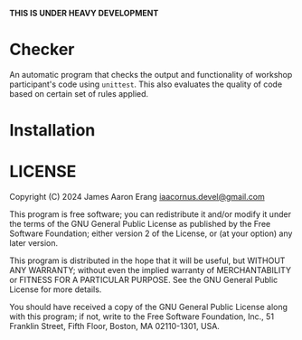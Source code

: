 **THIS IS UNDER HEAVY DEVELOPMENT**

# Checker

An automatic program that checks the output and functionality
of workshop participant's code using `unittest`. This also
evaluates the quality of code based on certain set of rules applied.

# Installation

# LICENSE

Copyright (C) 2024 James Aaron Erang <iaacornus.devel@gmail.com>

This program is free software; you can redistribute it and/or
modify it under the terms of the GNU General Public License
as published by the Free Software Foundation; either version 2
of the License, or (at your option) any later version.

This program is distributed in the hope that it will be useful,
but WITHOUT ANY WARRANTY; without even the implied warranty of
MERCHANTABILITY or FITNESS FOR A PARTICULAR PURPOSE.  See the
GNU General Public License for more details.

You should have received a copy of the GNU General Public License
along with this program; if not, write to the Free Software
Foundation, Inc., 51 Franklin Street, Fifth Floor, Boston, MA 02110-1301, USA.
